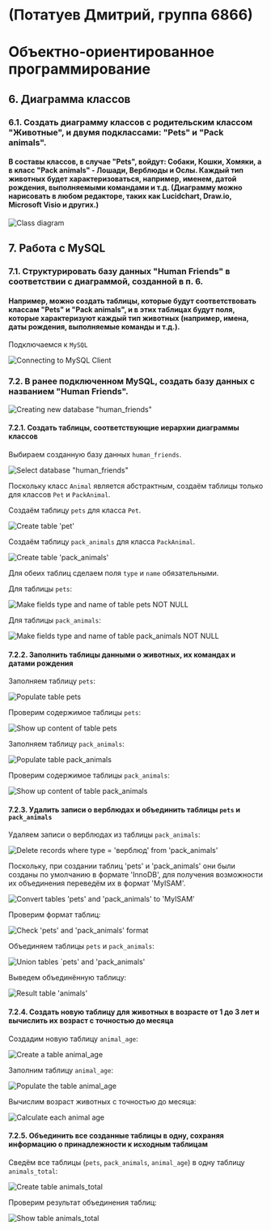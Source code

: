 # (Потатуев Дмитрий, группа 6866)
# Объектно-ориентированное программирование

## 6. Диаграмма классов

### 6.1. Создать диаграмму классов с родительским классом "Животные", и двумя подклассами: "Pets" и "Pack animals".

#### В составы классов, в случае "Pets", войдут: Собаки, Кошки, Хомяки, а в класс "Pack animals" - Лошади, Верблюды и Ослы. Каждый тип животных будет характеризоваться, например, именем, датой рождения, выполняемыми командами и т.д. (Диаграмму можно нарисовать в любом редакторе, таких как Lucidchart, Draw.io, Microsoft Visio и других.)

![Class diagram](ClassDiagram/class-diagram.png)

## 7. Работа с MySQL

### 7.1. Структурировать базу данных "Human Friends" в соответствии с диаграммой, созданной в п. 6.

#### Например, можно создать таблицы, которые будут соответствовать классам "Pets" и "Pack animals", и в этих таблицах будут поля, которые характеризуют каждый тип животных (например, имена, даты рождения, выполняемые команды и т.д.).

Подключаемся к `MySQL`

![Connecting to MySQL Client](Images/2024-12-26%20193532.png)

### 7.2. В ранее подключенном MySQL, создать базу данных с названием "Human Friends".

![Creating new database "human_friends"](Images/2024-12-26%20194012.png)

#### 7.2.1. Создать таблицы, соответствующие иерархии диаграммы классов

Выбираем созданную базу данных `human_friends`.

![Select database "human_friends"](Images/2024-12-26%20200648.png)

Поскольку класс `Animal` является абстрактным, создаём таблицы только для классов `Pet` и `PackAnimal`.

Создаём таблицу `pets` для класса `Pet`.

![Create table 'pet'](Images/2024-12-31%20135724.png)

Создаём таблицу `pack_animals` для класса `PackAnimal`.

![Create table 'pack_animals'](Images/2024-12-31%20231131.png)

Для обеих таблиц сделаем поля `type` и `name` обязательными.

Для таблицы `pets`:

![Make fields `type` and `name` of table `pets` NOT NULL](Images/2024-12-31%20232451.png)

Для таблицы `pack_animals`:

![Make fields `type` and `name` of table `pack_animals` NOT NULL](Images/2024-12-31%20233027.png)

#### 7.2.2. Заполнить таблицы данными о животных, их командах и датами рождения

Заполняем таблицу `pets`: 

![Populate table `pets`](Images/2025-01-01%20153017.png)

Проверим содержимое таблицы `pets`:

![Show up content of table `pets`](Images/2025-01-01%20153409.png)

Заполняем таблицу `pack_animals`:

![Populate table `pack_animals`](Images/2025-01-01%20155103.png)

Проверим содержимое таблицы `pack_animals`:

![Show up content of table `pack_animals`](Images/2025-01-01%20155441.png)

#### 7.2.3. Удалить записи о верблюдах и объединить таблицы `pets` и `pack_animals`

Удаляем записи о верблюдах из таблицы `pack_animals`:

![Delete records where type = 'верблюд' from 'pack_animals'](Images/2025-01-01%20194729.png)

Поскольку, при создании таблиц 'pets' и 'pack_animals' они были созданы по умолчанию в формате 'InnoDB', для получения возможности их объединения переведём их в формат 'MyISAM'.

![Convert tables 'pets' and 'pack_animals' to 'MyISAM'](Images/2025-01-03%20133511.png)

Проверим формат таблиц:

![Check 'pets' and 'pack_animals' format](Images/2025-01-03_13-43-44.png)

Объединяем таблицы `pets` и `pack_animals`:

![Union tables `pets' and 'pack_animals'](Images/2025-01-05%20133448.png)

Выведем объединённую таблицу:

![Result table 'animals'](Images/2025-01-05%20132409.png)

#### 7.2.4. Создать новую таблицу для животных в возрасте от 1 до 3 лет и вычислить их возраст с точностью до месяца

Создадим новую таблицу `animal_age`:

![Create a table `animal_age`](Images/2025-01-06%20135316.png)

Заполним таблицу `animal_age`:

![Populate the table `animal_age`](Images/2025-01-06%20144543.png)

Вычислим возраст животных с точностью до месяца:

![Calculate each animal age](Images/2025-01-07%20002823.png)

#### 7.2.5. Объединить все созданные таблицы в одну, сохраняя информацию о принадлежности к исходным таблицам

Сведём все таблицы (`pets`, `pack_animals`, `animal_age`) в одну таблицу `animals_total`:

![Create table `animals_total`](Images/2025-01-07%20131602.png)

Проверим результат объединения таблиц:

![Show table `animals_total`](Images/2025-01-07%20131658.png)
